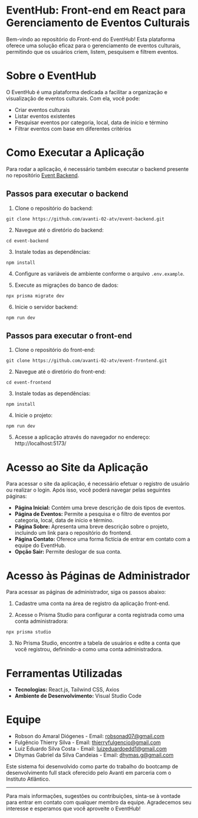 # EventHub: Front-end em React para Gerenciamento de Eventos Culturais

Bem-vindo ao repositório do Front-end do EventHub! Esta plataforma oferece uma solução eficaz para o gerenciamento de eventos culturais, permitindo que os usuários criem, listem, pesquisem e filtrem eventos.

# Sobre o EventHub

O EventHub é uma plataforma dedicada a facilitar a organização e visualização de eventos culturais. Com ela, você pode:

* Criar eventos culturais
* Listar eventos existentes
* Pesquisar eventos por categoria, local, data de início e término
* Filtrar eventos com base em diferentes critérios

# Como Executar a Aplicação

Para rodar a aplicação, é necessário também executar o backend presente no repositório [Event Backend](https://github.com/avanti-02-atv/event-backend).

## Passos para executar o backend

1. Clone o repositório do backend:
```
git clone https://github.com/avanti-02-atv/event-backend.git
```
2. Navegue até o diretório do backend:
```
cd event-backend
```
3. Instale todas as dependências:
```
npm install
```
4. Configure as variáveis de ambiente conforme o arquivo `.env.example`.

5. Execute as migrações do banco de dados:
```
npx prisma migrate dev
```
6. Inicie o servidor backend:
```
npm run dev
```

## Passos para executar o front-end

1. Clone o repositório do front-end:
```
git clone https://github.com/avanti-02-atv/event-frontend.git
```
2. Navegue até o diretório do front-end:
```
cd event-frontend
```
3. Instale todas as dependências:
```
npm install
```
4. Inicie o projeto:
```
npm run dev
```
5. Acesse a aplicação através do navegador no endereço:
http://localhost:5173/

# Acesso ao Site da Aplicação

Para acessar o site da aplicação, é necessário efetuar o registro de usuário ou realizar o login. Após isso, você poderá navegar pelas seguintes páginas:

* **Página Inicial:** Contém uma breve descrição de dois tipos de eventos.
* **Página de Eventos:** Permite a pesquisa e o filtro de eventos por categoria, local, data de início e término.
* **Página Sobre:** Apresenta uma breve descrição sobre o projeto, incluindo um link para o repositório do frontend.
* **Página Contato:** Oferece uma forma fictícia de entrar em contato com a equipe do EventHub.
* **Opção Sair:** Permite deslogar de sua conta.

# Acesso às Páginas de Administrador

Para acessar as páginas de administrador, siga os passos abaixo:

1. Cadastre uma conta na área de registro da aplicação front-end.

2. Acesse o Prisma Studio para configurar a conta registrada como uma conta administradora:
```
npx prisma studio
```
3. No Prisma Studio, encontre a tabela de usuários e edite a conta que você registrou, definindo-a como uma conta administradora.

# Ferramentas Utilizadas

* **Tecnologias:** React.js, Tailwind CSS, Axios
* **Ambiente de Desenvolvimento:** Visual Studio Code

# Equipe

* Robson do Amaral Diógenes - Email: robsonad07@gmail.com
* Fulgêncio Thierry Silva - Email: thierryfulgencio@gmail.com
* Luiz Eduardo Silva Costa - Email: luizeduardoedd1@gmail.com
* Dhymas Gabriel da Silva Candeias - Email: dhymas.g@gmail.com

Este sistema foi desenvolvido como parte do trabalho do bootcamp de desenvolvimento full stack oferecido pelo Avanti em parceria com o Instituto Atlântico.

---

Para mais informações, sugestões ou contribuições, sinta-se à vontade para entrar em contato com qualquer membro da equipe. Agradecemos seu interesse e esperamos que você aproveite o EventHub!
   
